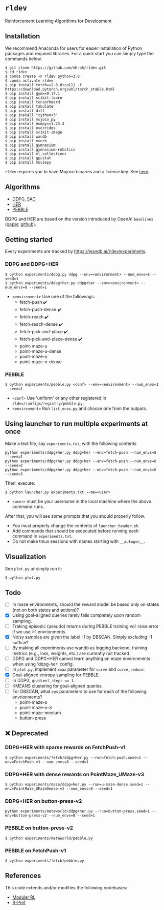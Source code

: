 # ``rldev``
Reinforcement Learning Algorithms for Development

## Installation

We recommend Anaconda for users for easier installation of Python packages and required libraries.
For a quick start you can simply type the commands below.

```console
$ git clone https://github.com/mh-oh/rldev.git
$ cd rldev
$ conda create -n rldev python=3.8
$ conda activate rldev
$ pip install torch==1.8.0+cu111 -f https://download.pytorch.org/whl/torch_stable.html
$ pip install gym==0.17.1
$ pip install scikit-learn
$ pip install tensorboard
$ pip install tabulate
$ pip install dill
$ pip install "cython<3"
$ pip install mujoco_py
$ pip install numpy==1.23.4
$ pip install overrides
$ pip install scikit-image
$ pip install wandb
$ pip install munch
$ pip install gymnasium
$ pip install gymnasium-robotics
$ pip install ml_collections
$ pip install gpustat
$ pip install moviepy
```

``rldev`` requires you to have Mujoco binaries and a license key.
See [here](https://github.com/openai/mujoco-py#obtaining-the-binaries-and-license-key).

## Algorithms

* [DDPG](https://arxiv.org/abs/1509.02971), [SAC](https://arxiv.org/abs/1812.05905)
* [HER](https://arxiv.org/abs/1802.09464)
* [PEBBLE](https://arxiv.org/abs/2106.05091)

DDPG and HER are based on the version introduced by OpenAI ``baselines`` ([paper](https://arxiv.org/abs/1802.09464), [github](https://github.com/openai/baselines)).

## Getting started

Every experiments are tracked by https://wandb.ai/rldev/experiments.

### DDPG and DDPG+HER
```console
$ python experiments/ddpg.py ddpg --env=<environment> --num_envs=8 --seed=1
$ python experiments/ddpg+her.py ddpg+her --env=<environment> --num_envs=8 --seed=1
```
* ``<environment>`` Use one of the followings:
  * fetch-push :heavy_check_mark:
  * fetch-push-dense :heavy_check_mark:
  * fetch-reach :heavy_check_mark:
  * fetch-reach-dense :heavy_check_mark:
  * fetch-pick-and-place :heavy_check_mark:
  * fetch-pick-and-place-dense :heavy_check_mark:
  * point-maze-u
  * point-maze-u-dense
  * point-maze-o
  * point-maze-o-dense

### PEBBLE
```console
$ python experiments/pebble.py <conf> --env=<environment> --num_envs=1 --seed=1
```
* ``<conf>`` Use 'uniform' or any other registered in ``rldev/configs/registry/pebble.py``.
* ``<environment>`` Run ``list_envs.py`` and choose one from the outputs.

## Using launcher to run multiple experiments at once

Make a text file, say ``experiments.txt``, with the following contents.
```
python experiments/ddpg+her.py ddpg+her --env=fetch-push --num_envs=8 --seed=1
python experiments/ddpg+her.py ddpg+her --env=fetch-push --num_envs=8 --seed=2
python experiments/ddpg+her.py ddpg+her --env=fetch-push --num_envs=8 --seed=3
```

Then, execute:
```console
$ python launcher.py experiments.txt --me=<user>
```
- ``<user>`` must be your username in the local machine where the above command runs.

After that, you will see some prompts that you should properly follow.

- You must properly change the contents of ``launcher_header.sh``.
- Add commands that should be excecuted before running each command in ``experiments.txt``.
- Do not make tmux sessions with names starting with ``__autogen__``.

## Visualization

See ``plot.py`` or simply run it:
```console
$ python plot.py
```

## Todo

- [ ] In maze environments, should the reward model be based only on states (not on both states and actions)?
- [x] Using goal-aligned queries rarely fails completely upon random sampling.
- [ ] Traking episodic (pseudo) returns during PEBBLE training will raise error if we use >1 envrionments.
- [x] Noisy samples are given the label -1 by DBSCAN. Simply excluding -1 suffice?
- [ ] By making all experiments use wandb as logging backend, training metrics (e.g., loss, weights, etc.) are currently not tracked.
- [ ] DDPG and DDPG+HER cannot learn anything on maze environments when using 'ddpg-her' config. 
- [ ] In ``plot.py``, implement ``xmax`` parameter for ``curve`` and ``curve_reduce``.
- [x] Goal-aligned entropy sampling for PEBBLE.
- [ ] In DDPG, ``gradient_steps == 1``.
- [ ] KMEANS clustering for goal-aligned queries.
- [ ] For DBSCAN, what ``eps`` parameters to use for each of the following envrionments?
  - point-maze-o
  - point-maze-o-3
  - point-maze-medium
  - button-press

## :x: Deprecated

### DDPG+HER with sparse rewards on FetchPush-v1
```console
$ python experiments/fetch/ddpg+her.py --run=fetch-push.seed=1 --env=FetchPush-v1 --num_envs=8 --seed=1
```

### DDPG+HER with dense rewards on PointMaze_UMaze-v3
```console
$ python experiments/maze/ddpg+her.py --run=u-maze-dense.seed=1 --env=PointMaze_UMazeDense-v3 --num_envs=8 --seed=1
```

### DDPG+HER on button-press-v2
```console
python experiments/metaworld/ddpg+her.py --run=button-press.seed=1 --env=button-press-v2 --num_envs=8 --seed=1
```

### PEBBLE on button-press-v2
```console
$ python experiments/metaworld/pebble.py
```

### PEBBLE on FetchPush-v1
```console
$ python experiments/fetch/pebble.py
```

## References

This code extends and/or modifies the following codebases:

* [Modular RL](https://github.com/spitis/mrl)
* [B-Pref](https://github.com/rll-research/BPref)